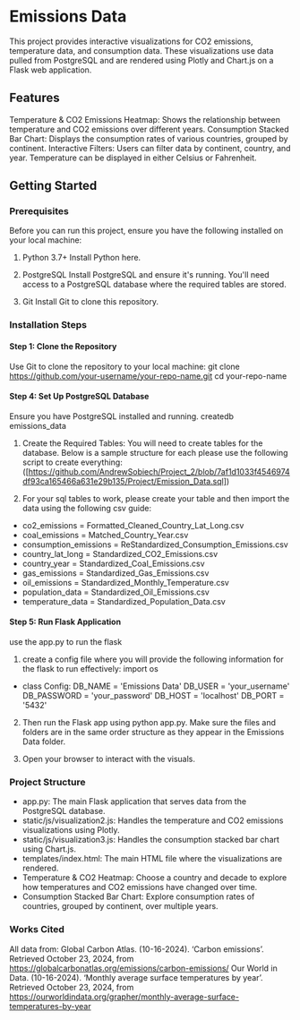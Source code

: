 # Emissions Data
This project provides interactive visualizations for CO2 emissions, temperature data, and consumption data. These visualizations use data pulled from PostgreSQL and are rendered using Plotly and Chart.js on a Flask web application.

## Features
Temperature & CO2 Emissions Heatmap: Shows the relationship between temperature and CO2 emissions over different years.
Consumption Stacked Bar Chart: Displays the consumption rates of various countries, grouped by continent.
Interactive Filters: Users can filter data by continent, country, and year. Temperature can be displayed in either Celsius or Fahrenheit.

## Getting Started
### Prerequisites
Before you can run this project, ensure you have the following installed on your local machine:

1. Python 3.7+
     Install Python here.

2. PostgreSQL
     Install PostgreSQL and ensure it's running. You'll need access to a PostgreSQL database where the required tables are stored.

3. Git
     Install Git to clone this repository.

### Installation Steps
#### Step 1: Clone the Repository
Use Git to clone the repository to your local machine:
git clone https://github.com/your-username/your-repo-name.git
cd your-repo-name

#### Step 4: Set Up PostgreSQL Database
Ensure you have PostgreSQL installed and running.
createdb emissions_data

1. Create the Required Tables: You will need to create tables for the database. Below is a sample structure for each please use the following script to create everything:
([https://github.com/AndrewSobiech/Project_2/blob/7af1d1033f4546974df93ca165466a631e29b135/Project/Emission_Data.sql])

2. For your sql tables to work, please create your table and then import the data using the following csv guide:
- co2_emissions = Formatted_Cleaned_Country_Lat_Long.csv
- coal_emissions = Matched_Country_Year.csv
- consumption_emissions = ReStandardized_Consumption_Emissions.csv
- country_lat_long = Standardized_CO2_Emissions.csv
- country_year = Standardized_Coal_Emissions.csv
- gas_emissions = Standardized_Gas_Emissions.csv
- oil_emissions = Standardized_Monthly_Temperature.csv
- population_data = Standardized_Oil_Emissions.csv
- temperature_data = Standardized_Population_Data.csv

#### Step 5: Run Flask Application
use the app.py to run the flask 

1. create a config file where you will provide the following information for the flask to run effectively:
import os

- class Config:
    DB_NAME = 'Emissions Data'
    DB_USER = 'your_username'
    DB_PASSWORD = 'your_password'
    DB_HOST = 'localhost'
    DB_PORT = '5432'
  
2. Then run the Flask app using python app.py. Make sure the files and folders are in the same order structure as they appear in the Emissions Data folder.
   
3. Open your browser to interact with the visuals. 

### Project Structure
- app.py: The main Flask application that serves data from the PostgreSQL database.
- static/js/visualization2.js: Handles the temperature and CO2 emissions visualizations using Plotly.
- static/js/visualization3.js: Handles the consumption stacked bar chart using Chart.js.
- templates/index.html: The main HTML file where the visualizations are rendered.
- Temperature & CO2 Heatmap: Choose a country and decade to explore how temperatures and CO2 emissions have changed over time.
- Consumption Stacked Bar Chart: Explore consumption rates of countries, grouped by continent, over multiple years.

### Works Cited 
All data from: 
Global Carbon Atlas. (10-16-2024). ‘Carbon emissions’. Retrieved October 23, 2024, from https://globalcarbonatlas.org/emissions/carbon-emissions/
Our World in Data. (10-16-2024). ‘Monthly average surface temperatures by year’. Retrieved October 23, 2024, from https://ourworldindata.org/grapher/monthly-average-surface-temperatures-by-year
